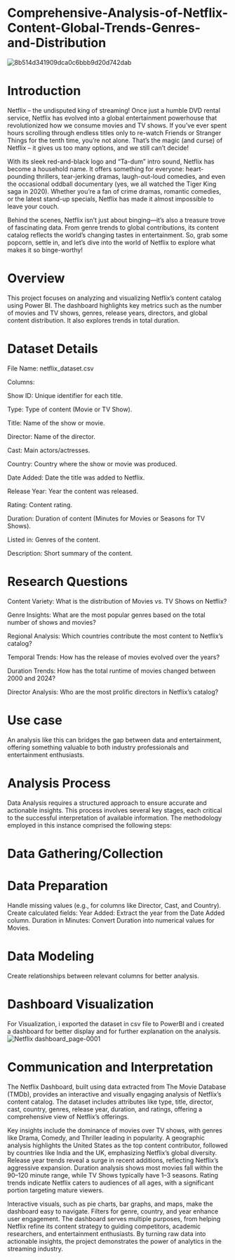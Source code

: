 # Comprehensive-Analysis-of-Netflix-Content-Global-Trends-Genres-and-Distribution
![8b514d341909dca0c6bbb9d20d742dab](https://github.com/user-attachments/assets/fbc35650-b03b-44fc-ab20-a01e574c3dd6)

# Introduction

Netflix – the undisputed king of streaming! Once just a humble DVD rental service, Netflix has evolved into a global entertainment powerhouse that revolutionized how we consume movies and TV shows. If you’ve ever spent hours scrolling through endless titles only to re-watch Friends or Stranger Things for the tenth time, you’re not alone. That’s the magic (and curse) of Netflix – it gives us too many options, and we still can’t decide!

With its sleek red-and-black logo and “Ta-dum” intro sound, Netflix has become a household name. It offers something for everyone: heart-pounding thrillers, tear-jerking dramas, laugh-out-loud comedies, and even the occasional oddball documentary (yes, we all watched the Tiger King saga in 2020). Whether you’re a fan of crime dramas, romantic comedies, or the latest stand-up specials, Netflix has made it almost impossible to leave your couch.

Behind the scenes, Netflix isn’t just about binging—it’s also a treasure trove of fascinating data. From genre trends to global contributions, its content catalog reflects the world’s changing tastes in entertainment. So, grab some popcorn, settle in, and let’s dive into the world of Netflix to explore what makes it so binge-worthy!

# Overview

This project focuses on analyzing and visualizing Netflix’s content catalog using Power BI. The dashboard highlights key metrics such as the number of movies and TV shows, genres, release years, directors, and global content distribution. It also explores trends in total duration.

# Dataset Details

File Name: netflix_dataset.csv

Columns:

Show ID: Unique identifier for each title.

Type: Type of content (Movie or TV Show).

Title: Name of the show or movie.

Director: Name of the director.

Cast: Main actors/actresses.

Country: Country where the show or movie was produced.

Date Added: Date the title was added to Netflix.

Release Year: Year the content was released.

Rating: Content rating.

Duration: Duration of content (Minutes for Movies or Seasons for TV Shows).

Listed in: Genres of the content.

Description: Short summary of the content.

# Research Questions

Content Variety: What is the distribution of Movies vs. TV Shows on Netflix?

Genre Insights: What are the most popular genres based on the total number of shows and movies?

Regional Analysis: Which countries contribute the most content to Netflix’s catalog?

Temporal Trends: How has the release of movies evolved over the years?

Duration Trends: How has the total runtime of movies changed between 2000 and 2024?

Director Analysis: Who are the most prolific directors in Netflix’s catalog?

# Use case
An analysis like this can bridges the gap between data and entertainment, offering something valuable to both industry professionals and entertainment enthusiasts.

# Analysis Process
Data Analysis requires a structured approach to ensure accurate and actionable insights. This process involves several key stages, each critical to the successful interpretation of available information. The methodology employed in this instance comprised the following steps:
# Data Gathering/Collection


# Data Preparation
Handle missing values (e.g., for columns like Director, Cast, and Country).
Create calculated fields:
Year Added: Extract the year from the Date Added column.
Duration in Minutes: Convert Duration into numerical values for Movies.

# Data Modeling
Create relationships between relevant columns for better analysis.

# Dashboard Visualization
For Visualization, i exported the dataset in csv file to PowerBI and i created a dashboard for better display and for further explanation on the analysis.
![Netflix dashboard_page-0001](https://github.com/user-attachments/assets/746625f7-dfcc-494a-9d78-4712b062a480)

# Communication and Interpretation

The Netflix Dashboard, built using data extracted from The Movie Database (TMDb), provides an interactive and visually engaging analysis of Netflix’s content catalog. The dataset includes attributes like type, title, director, cast, country, genres, release year, duration, and ratings, offering a comprehensive view of Netflix’s offerings.

Key insights include the dominance of movies over TV shows, with genres like Drama, Comedy, and Thriller leading in popularity. A geographic analysis highlights the United States as the top content contributor, followed by countries like India and the UK, emphasizing Netflix’s global diversity. Release year trends reveal a surge in recent additions, reflecting Netflix’s aggressive expansion. Duration analysis shows most movies fall within the 90–120 minute range, while TV Shows typically have 1–3 seasons. Rating trends indicate Netflix caters to audiences of all ages, with a significant portion targeting mature viewers.

Interactive visuals, such as pie charts, bar graphs, and maps, make the dashboard easy to navigate. Filters for genre, country, and year enhance user engagement. The dashboard serves multiple purposes, from helping Netflix refine its content strategy to guiding competitors, academic researchers, and entertainment enthusiasts. By turning raw data into actionable insights, the project demonstrates the power of analytics in the streaming industry.














